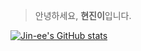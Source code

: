 > 안녕하세요, **현진이**입니다.

[![Jin-ee's GitHub stats](https://github-readme-stats.vercel.app/api?username=jin-ee&show_icons=true&theme=synthwave)](https://github.com/jin-ee/github-readme-stats)